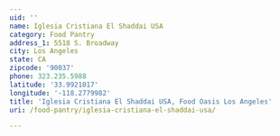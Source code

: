 ```yaml
---
uid: ''
name: Iglesia Cristiana El Shaddai USA
category: Food Pantry
address_1: 5518 S. Broadway
city: Los Angeles
state: CA
zipcode: '90037'
phone: 323.235.5988
latitude: '33.9921017'
longitude: '-118.2779982'
title: 'Iglesia Cristiana El Shaddai USA, Food Oasis Los Angeles'
uri: /food-pantry/iglesia-cristiana-el-shaddai-usa/

---
```

